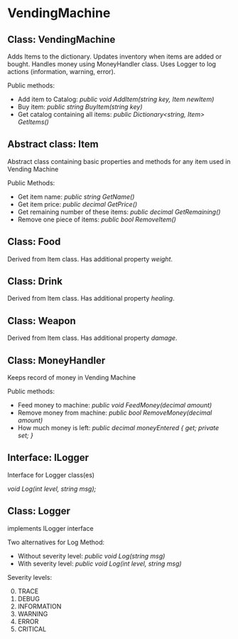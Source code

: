 # VendingMachine

## Class: VendingMachine
Adds Items to the dictionary. Updates inventory when items are added or bought. Handles money using MoneyHandler class. Uses Logger to log actions (information, warning, error).

Public methods:
- Add item to Catalog:  *public void AddItem(string key, Item newItem)*
- Buy item:  *public string BuyItem(string key)*
- Get catalog containing all items:  *public Dictionary<string, Item> GetItems()*

## Abstract class: Item
Abstract class containing basic properties and methods for any item used in Vending Machine

Public Methods:
- Get item name:  *public string GetName()*
- Get item price:  *public decimal GetPrice()*
- Get remaining number of these items:  *public decimal GetRemaining()*
- Remove one piece of items:  *public bool RemoveItem()*

## Class: Food
Derived from Item class. Has additional property *weight*.

## Class: Drink
Derived from Item class. Has additional property *healing*.

## Class: Weapon
Derived from Item class. Has additional property *damage*.

## Class: MoneyHandler
Keeps record of money in Vending Machine

Public methods:
- Feed money to machine:  *public void FeedMoney(decimal amount)*
- Remove money from machine:  *public bool RemoveMoney(decimal amount)*
- How much money is left:  *public decimal moneyEntered { get; private set; }* 

## Interface: ILogger ##
Interface for Logger class(es)

*void Log(int level, string msg);*

## Class: Logger
implements ILogger interface

Two alternatives for Log Method:
- Without severity level:  *public void Log(string msg)*
- With severity level:  *public void Log(int level, string msg)*

Severity levels:

0. TRACE
1. DEBUG
2. INFORMATION
3. WARNING
4. ERROR
5. CRITICAL


